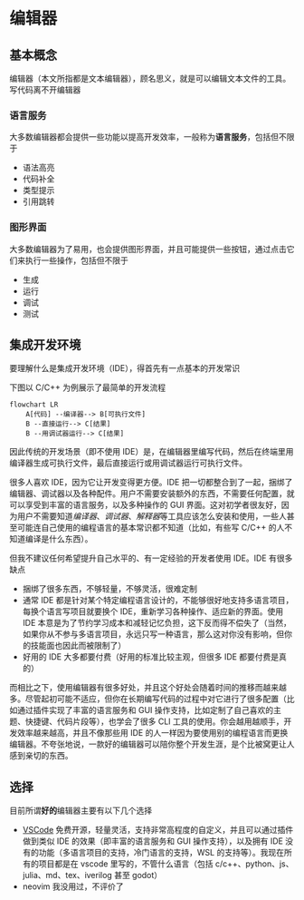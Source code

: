 # 编辑器

## 基本概念

编辑器（本文所指都是文本编辑器），顾名思义，就是可以编辑文本文件的工具。写代码离不开编辑器

### 语言服务

大多数编辑器都会提供一些功能以提高开发效率，一般称为**语言服务**，包括但不限于

- 语法高亮
- 代码补全
- 类型提示
- 引用跳转

### 图形界面

大多数编辑器为了易用，也会提供图形界面，并且可能提供一些按钮，通过点击它们来执行一些操作，包括但不限于

- 生成
- 运行
- 调试
- 测试

## 集成开发环境

要理解什么是集成开发环境（IDE），得首先有一点基本的开发常识

下图以 C/C++ 为例展示了最简单的开发流程

```mermaid
flowchart LR
    A[代码] --编译器--> B[可执行文件]
    B --直接运行--> C[结果]
    B --用调试器运行--> C[结果]
```

因此传统的开发场景（即不使用 IDE）是，在编辑器里编写代码，然后在终端里用编译器生成可执行文件，最后直接运行或用调试器运行可执行文件。

很多人喜欢 IDE，因为它让开发变得更方便。IDE 把一切都整合到了一起，捆绑了编辑器、调试器以及各种配件。用户不需要安装额外的东西，不需要任何配置，就可以享受到丰富的语言服务，以及多种操作的 GUI 界面。这对初学者很友好，因为用户不需要知道*编译器*、*调试器*、*解释器*等工具应该怎么安装和使用，一些人甚至可能连自己使用的编程语言的基本常识都不知道（比如，有些写 C/C++ 的人不知道编译是什么东西）。

但我不建议任何希望提升自己水平的、有一定经验的开发者使用 IDE。IDE 有很多缺点

- 捆绑了很多东西，不够轻量，不够灵活，很难定制
- 通常 IDE 都是针对某个特定编程语言设计的，不能够很好地支持多语言项目，每换个语言写项目就要换个 IDE，重新学习各种操作、适应新的界面。使用 IDE 本意是为了节约学习成本和减轻记忆负担，这下反而得不偿失了（当然，如果你从不参与多语言项目，永远只写一种语言，那么这对你没有影响，但你的技能面也因此而被限制了）
- 好用的 IDE 大多都要付费（好用的标准比较主观，但很多 IDE 都要付费是真的）

而相比之下，使用编辑器有很多好处，并且这个好处会随着时间的推移而越来越多。尽管起初可能不适应，但你在长期编写代码的过程中对它进行了很多配置（比如通过插件实现了丰富的语言服务和 GUI 操作支持，比如定制了自己喜欢的主题、快捷键、代码片段等），也学会了很多 CLI 工具的使用。你会越用越顺手，开发效率越来越高，并且不像那些用 IDE 的人一样因为要使用别的编程语言而更换编辑器。不夸张地说，一款好的编辑器可以陪你整个开发生涯，是个比被窝更让人感到亲切的东西。

## 选择

目前所谓**好的**编辑器主要有以下几个选择

- [VSCode](VSCode.md) 免费开源，轻量灵活，支持非常高程度的自定义，并且可以通过插件做到类似 IDE 的效果（即丰富的语言服务和 GUI 操作支持），以及拥有 IDE 没有的功能（多语言项目的支持，冷门语言的支持，WSL 的支持等）。我现在所有的项目都是在 vscode 里写的，不管什么语言（包括 c/c++、python、js、julia、md、tex、iverilog 甚至 godot）
- neovim 我没用过，不评价了
